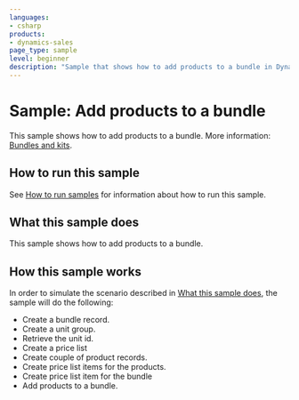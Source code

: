 ```yaml
---
languages:
- csharp
products:
- dynamics-sales
page_type: sample
level: beginner
description: "Sample that shows how to add products to a bundle in Dynamics 365 for Sales. [SOAP]"
---
```


# Sample: Add products to a bundle

This sample shows how to add products to a bundle. More information: [Bundles and kits](https://docs.microsoft.com/dynamics365/customerengagement/on-premises/developer/create-manage-product-families-products-bundles-product-properties#BundlesKits).

## How to run this sample

See [How to run samples](https://github.com/microsoft/Dynamics365-Apps-Samples/blob/master/sales/README.md) for information about how to run this sample.

## What this sample does

This sample shows how to add products to a bundle.

## How this sample works

In order to simulate the scenario described in [What this sample does](#what-this-sample-does), the sample will do the following:

- Create a bundle record.
- Create a unit group.
- Retrieve the unit id.
- Create a price list
- Create couple of product records.
- Create price list items for the products.
- Create price list item for the bundle
- Add products to a bundle.
